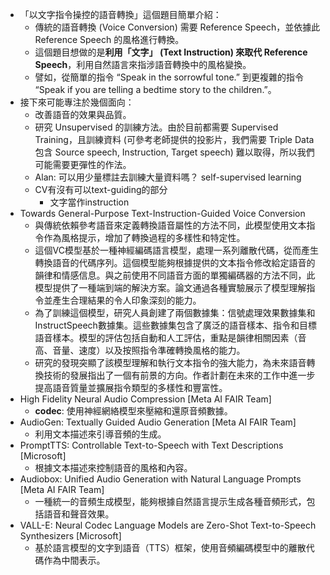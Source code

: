 * 「以文字指令操控的語音轉換」這個題目簡單介紹：
	* 傳統的語音轉換 (Voice Conversion) 需要 Reference Speech，並依據此 Reference Speech 的風格進行轉換。
	* 這個題目想做的是**利用「文字」 (Text Instruction) 來取代 Reference Speech**，利用自然語言來指涉語音轉換中的風格變換。
	* 譬如，從簡單的指令 “Speak in the sorrowful tone.” 到更複雜的指令 “Speak if you are telling a bedtime story to the children.”。
* 接下來可能專注於幾個面向：
	* 改善語音的效果與品質。
	* 研究 Unsupervised 的訓練方法。由於目前都需要 Supervised Training，且訓練資料 (可參考老師提供的投影片，我們需要 Triple Data 包含 Source speech, Instruction, Target speech) 難以取得，所以我們可能需要更彈性的作法。
	* Alan: 可以用少量標註去訓練大量資料嗎？ self-supervised learning
	* CV有沒有可以text-guiding的部分
		* 文字當作instruction
* Towards General-Purpose Text-Instruction-Guided Voice Conversion
	* 與傳統依賴參考語音來定義轉換語音屬性的方法不同，此模型使用文本指令作為風格提示，增加了轉換過程的多樣性和特定性。
	* 這個VC模型基於一種神經編碼語言模型，處理一系列離散代碼，從而產生轉換語音的代碼序列。這個模型能夠根據提供的文本指令修改給定語音的韻律和情感信息。與之前使用不同語音方面的單獨編碼器的方法不同，此模型提供了一種端到端的解決方案。論文通過各種實驗展示了模型理解指令並產生合理結果的令人印象深刻的能力。
	* 為了訓練這個模型，研究人員創建了兩個數據集：信號處理效果數據集和InstructSpeech數據集。這些數據集包含了廣泛的語音樣本、指令和目標語音樣本。模型的評估包括自動和人工評估，重點是韻律相關因素（音高、音量、速度）以及按照指令準確轉換風格的能力。
	* 研究的發現突顯了該模型理解和執行文本指令的強大能力，為未來語音轉換技術的發展指出了一個有前景的方向。作者計劃在未來的工作中進一步提高語音質量並擴展指令類型的多樣性和豐富性。
* High Fidelity Neural Audio Compression [Meta AI FAIR Team]
	* **codec**: 使用神經網絡模型來壓縮和還原音頻數據。
* AudioGen: Textually Guided Audio Generation [Meta AI FAIR Team]
	* 利用文本描述來引導音頻的生成。
* PromptTTS: Controllable Text-to-Speech with Text Descriptions [Microsoft]
	* 根據文本描述來控制語音的風格和內容。
* Audiobox: Unified Audio Generation with Natural Language Prompts [Meta AI FAIR Team]
	* 一種統一的音頻生成模型，能夠根據自然語言提示生成各種音頻形式，包括語音和聲音效果。
* VALL-E: Neural Codec Language Models are Zero-Shot Text-to-Speech Synthesizers [Microsoft]
	* 基於語言模型的文字到語音（TTS）框架，使用音頻編碼模型中的離散代碼作為中間表示。